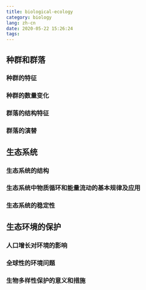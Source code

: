 ```yaml
---
title: biological-ecology
category: biology
lang: zh-cn
date: 2020-05-22 15:26:24
tags:
---
```


## 种群和群落

### 种群的特征

### 种群的数量变化

### 群落的结构特征

### 群落的演替

## 生态系统

### 生态系统的结构

### 生态系统中物质循环和能量流动的基本规律及应用

### 生态系统的稳定性

## 生态环境的保护

### 人口增长对环境的影响

### 全球性的环境问题

### 生物多样性保护的意义和措施
